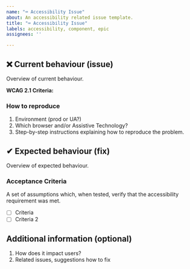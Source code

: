 ```yaml
---
name: "⌨ Accessibility Issue"
about: An accessibility related issue template.
title: "⌨ Accessibility Issue"
labels: accessibility, component, epic
assignees: ''

---
```


## ❌ Current behaviour (issue)
Overview of current behaviour.

**WCAG 2.1 Criteria:**

### How to reproduce
1. Environment (prod or UA?)
2. Which browser and/or Assistive Technology?
3. Step-by-step instructions explaining how to reproduce the problem.

## ✔ Expected behaviour (fix)
Overview of expected behaviour.

### Acceptance Criteria
A set of assumptions which, when tested, verify that the accessibility requirement was met.
- [ ] Criteria
- [ ] Criteria 2

## Additional information (optional)
1. How does it impact users?
2. Related issues, suggestions how to fix
